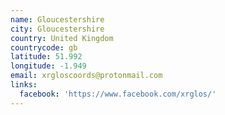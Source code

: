 ```yaml
---
name: Gloucestershire
city: Gloucestershire
country: United Kingdom
countrycode: gb
latitude: 51.992
longitude: -1.949
email: xrgloscoords@protonmail.com
links:
  facebook: 'https://www.facebook.com/xrglos/'
---
```


